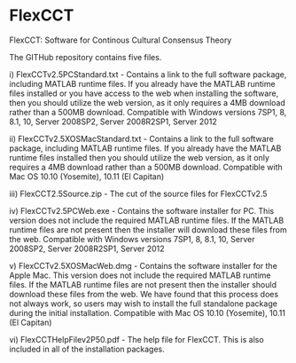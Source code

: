 # FlexCCT
FlexCCT: Software for Continous Cultural Consensus Theory

The GITHub repository contains five files.

i) FlexCCTv2.5PCStandard.txt - Contains a link to the full software package, including MATLAB runtime files.  If you already have the MATLAB runtime files installed or you have access to the web when installing the software, then you should utilize the web version, as it only requires a 4MB download rather than a 500MB download.
Compatible with Windows versions 7SP1, 8, 8.1, 10, Server 2008SP2, Server 2008R2SP1, Server 2012

ii) FlexCCTv2.5XOSMacStandard.txt - Contains a link to the full software package, including MATLAB runtime files.  If you already have the MATLAB runtime files installed then you should utilize the web version, as it only requires a 4MB download rather than a 500MB download.
Compatible with Mac OS 10.10 (Yosemite), 10.11 (El Capitan)

iii) FlexCCT2.5Source.zip - The cut of the source files for FlexCCTv2.5

iv) FlexCCTv2.5PCWeb.exe - Contains the software installer for PC.  This version does not include the required MATLAB runtime files.  If the MATLAB runtime files are not present then the installer will download these files from the web.
Compatible with Windows versions 7SP1, 8, 8.1, 10, Server 2008SP2, Server 2008R2SP1, Server 2012

v) FlexCCTv2.5XOSMacWeb.dmg - Contains the software installer for the Apple Mac.  This version does not include the required MATLAB runtime files.  If the MATLAB runtime files are not present then the installer should download these files from the web. We have found that this process does not always work, so users may wish to install the full standalone package during the initial installation.
Compatible with Mac OS 10.10 (Yosemite), 10.11 (El Capitan)

vi) FlexCCTHelpFilev2P50.pdf - The help file for FlexCCT.  This is also included in all of the installation packages.

